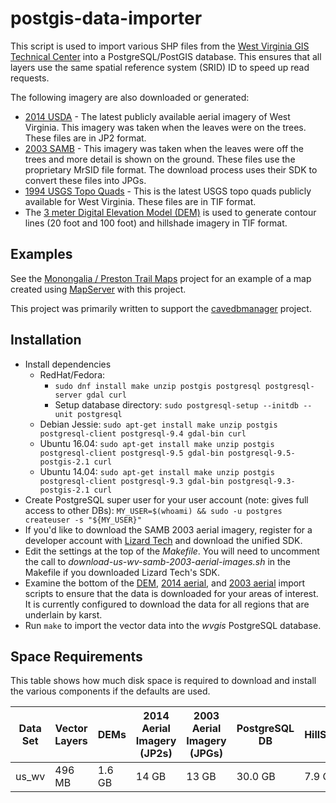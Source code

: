 # postgis-data-importer

This script is used to import various SHP files from the
[West Virginia GIS Technical Center](http://wvgis.wvu.edu/) into a
PostgreSQL/PostGIS database. This ensures that all layers use the
same spatial reference system (SRID) ID to speed up read requests.

The following imagery are also downloaded or generated:

- [2014 USDA](http://wvgis.wvu.edu/data/dataset.php?ID=461) - The
  latest publicly available aerial imagery of West Virginia. This
  imagery was taken when the leaves were on the trees. These files
  are in JP2 format.
- [2003 SAMB](http://wvgis.wvu.edu/data/dataset.php?ID=254) - This
  imagery was taken when the leaves were off the trees and more
  detail is shown on the ground. These files use the proprietary
  MrSID file format. The download process uses their SDK to convert
  these files into JPGs.
- [1994 USGS Topo Quads](http://wvgis.wvu.edu/data/dataset.php?ID=95) -
  This is the latest USGS topo quads publicly available for West Virginia.
  These files are in TIF format.
- The
  [3 meter Digital Elevation Model (DEM)](http://wvgis.wvu.edu/data/dataset.php?ID=261)
  is used to generate contour lines (20 foot and 100 foot) and hillshade
  imagery in TIF format.

## Examples

See the [Monongalia / Preston Trail Maps](https://github.com/masneyb/monongalia-preston-wv-trail-maps)
project for an example of a map created using [MapServer](http://www.mapserver.org/)
with this project.

This project was primarily written to support the
[cavedbmanager](https://github.com/masneyb/cavedbmanager) project.


## Installation
	
* Install dependencies
  - RedHat/Fedora:
    - `sudo dnf install make unzip postgis postgresql postgresql-server gdal curl`
    - Setup database directory: `sudo postgresql-setup --initdb --unit postgresql`
  - Debian Jessie: `sudo apt-get install make unzip postgis postgresql-client postgresql-9.4 gdal-bin curl`
  - Ubuntu 16.04: `sudo apt-get install make unzip postgis postgresql-client postgresql-9.5 gdal-bin postgresql-9.5-postgis-2.1 curl`
  - Ubuntu 14.04: `sudo apt-get install make unzip postgis postgresql-client postgresql-9.3 gdal-bin postgresql-9.3-postgis-2.1 curl`
* Create PostgreSQL super user for your user account (note: gives full access to other DBs):
  `MY_USER=$(whoami) && sudo -u postgres createuser -s "${MY_USER}"`
* If you'd like to download the SAMB 2003 aerial imagery, register for a
  developer account with [Lizard Tech](https://www.lizardtech.com/developer/)
  and download the unified SDK.
* Edit the settings at the top of the _Makefile_. You will need to uncomment
  the call to _download-us-wv-samb-2003-aerial-images.sh_ in the Makefile if
  you downloaded Lizard Tech's SDK.
* Examine the bottom of the 
  [DEM](bin/us_wv/download-us-wv-dem-files.sh),
  [2014 aerial](bin/us_wv/download-us-wv-usda-2014-aerial-images.sh), and
  [2003 aerial](bin/us_wv/download-us-wv-samb-2003-aerial-images.sh) import
  scripts to ensure that the data is downloaded for your areas of interest. It
  is currently configured to download the data for all regions that are
  underlain by karst.
* Run `make` to import the vector data into the _wvgis_ PostgreSQL database.


## Space Requirements

This table shows how much disk space is required to download and install
the various components if the defaults are used.

Data Set | Vector Layers |  DEMs  | 2014 Aerial Imagery (JP2s) | 2003 Aerial Imagery (JPGs) | PostgreSQL DB  |  HillShade | USGS 1994 | Total   |
---------|---------------|--------|----------------------------|----------------------------|----------------|------------|-----------|---------|
us_wv    |        496 MB | 1.6 GB |                      14 GB |                      13 GB |        30.0 GB |     7.9 GB |    1.5 GB | 68.5 GB |

